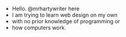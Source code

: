 - Hello. @mrhartywriter here
- I am trying to learn web design on my own
- with no prior knowledge of programming or 
- how computers work.

<!---
mrhartywriter/mrhartywriter is a ✨ special ✨ repository because its `README.md` (this file) appears on your GitHub profile.
You can click the Preview link to take a look at your changes.
--->
